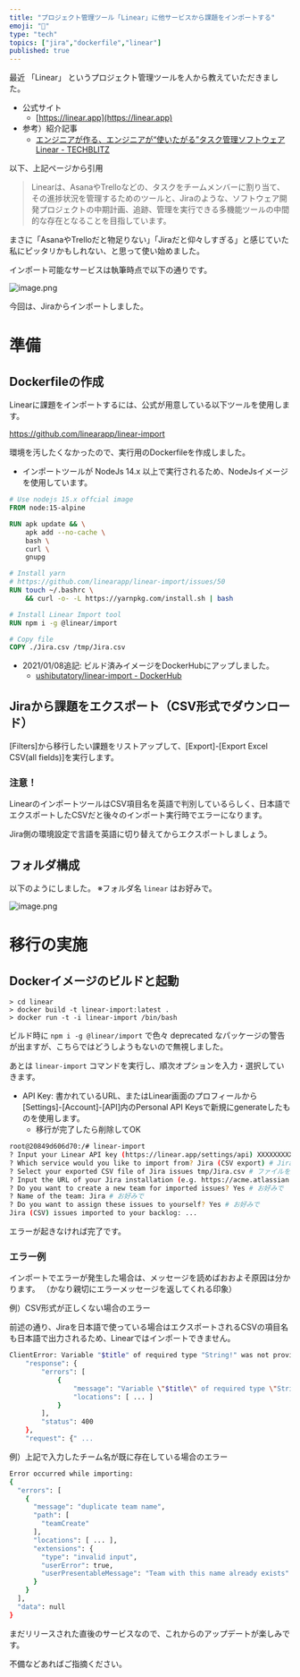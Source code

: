 ```yaml
---
title: "プロジェクト管理ツール「Linear」に他サービスから課題をインポートする"
emoji: "🔖"
type: "tech"
topics: ["jira","dockerfile","linear"]
published: true
---
```

最近 「Linear」 というプロジェクト管理ツールを人から教えていただきました。

- 公式サイト
    - [https://linear.app](https://linear.app)
- 参考）紹介記事
    - [エンジニアが作る、エンジニアが“使いたがる”タスク管理ソフトウェアLinear - TECHBLITZ](https://techblitz.com/linear/)

以下、上記ページから引用

> Linearは、AsanaやTrelloなどの、タスクをチームメンバーに割り当て、その進捗状況を管理するためのツールと、Jiraのような、ソフトウェア開発プロジェクトの中期計画、追跡、管理を実行できる多機能ツールの中間的な存在となることを目指しています。

まさに「AsanaやTrelloだと物足りない」「Jiraだと仰々しすぎる」と感じていた私にピッタリかもしれない、と思って使い始めました。

インポート可能なサービスは執筆時点で以下の通りです。

![image.png](https://qiita-image-store.s3.ap-northeast-1.amazonaws.com/0/104653/5014527b-9e2c-6997-4d69-f1aea12e5ac9.png)

今回は、Jiraからインポートしました。

# 準備

## Dockerfileの作成

Linearに課題をインポートするには、公式が用意している以下ツールを使用します。

https://github.com/linearapp/linear-import

環境を汚したくなかったので、実行用のDockerfileを作成しました。

- インポートツールが NodeJs 14.x 以上で実行されるため、NodeJsイメージを使用しています。

```dockerfile
# Use nodejs 15.x offcial image
FROM node:15-alpine

RUN apk update && \
    apk add --no-cache \
    bash \
    curl \
    gnupg

# Install yarn
# https://github.com/linearapp/linear-import/issues/50
RUN touch ~/.bashrc \
    && curl -o- -L https://yarnpkg.com/install.sh | bash

# Install Linear Import tool
RUN npm i -g @linear/import

# Copy file
COPY ./Jira.csv /tmp/Jira.csv
```

- 2021/01/08追記: ビルド済みイメージをDockerHubにアップしました。
    - [ushibutatory/linear-import - DockerHub](https://hub.docker.com/r/ushibutatory/linear-import)

## Jiraから課題をエクスポート（CSV形式でダウンロード）

[Filters]から移行したい課題をリストアップして、[Export]-[Export Excel CSV(all fields)]を実行します。

### 注意！

LinearのインポートツールはCSV項目名を英語で判別しているらしく、日本語でエクスポートしたCSVだと後々のインポート実行時でエラーになります。

Jira側の環境設定で言語を英語に切り替えてからエクスポートしましょう。

## フォルダ構成

以下のようにしました。
※フォルダ名 `linear` はお好みで。

![image.png](https://qiita-image-store.s3.ap-northeast-1.amazonaws.com/0/104653/94fec716-6b78-ad1d-40e3-cc33930874fa.png)

# 移行の実施

## Dockerイメージのビルドと起動

```console
> cd linear
> docker build -t linear-import:latest .
> docker run -t -i linear-import /bin/bash
```

ビルド時に `npm i -g @linear/import` で色々 deprecated なパッケージの警告が出ますが、こちらではどうしようもないので無視しました。

あとは `linear-import` コマンドを実行し、順次オプションを入力・選択していきます。

- API Key: 書かれているURL、またはLinear画面のプロフィールから[Settings]-[Account]-[API]内のPersonal API Keysで新規にgenerateしたものを使用します。
    - 移行が完了したら削除してOK

```bash
root@20849d606d70:/# linear-import
? Input your Linear API key (https://linear.app/settings/api) XXXXXXXXX
? Which service would you like to import from? Jira (CSV export) # Jiraを選択
? Select your exported CSV file of Jira issues tmp/Jira.csv # ファイルを選択
? Input the URL of your Jira installation (e.g. https://acme.atlassian.net): https://xxx.atlassian.net/ # JiraのURLをペースト
? Do you want to create a new team for imported issues? Yes # お好みで
? Name of the team: Jira # お好みで
? Do you want to assign these issues to yourself? Yes # お好みで
Jira (CSV) issues imported to your backlog: ...
```

エラーが起きなければ完了です。

### エラー例

インポートでエラーが発生した場合は、メッセージを読めばおおよそ原因は分かります。
（かなり親切にエラーメッセージを返してくれる印象）

例）CSV形式が正しくない場合のエラー

前述の通り、Jiraを日本語で使っている場合はエクスポートされるCSVの項目名も日本語で出力されるため、Linearではインポートできません。

```bash
ClientError: Variable "$title" of required type "String!" was not provided.: {
    "response": {
        "errors": [
            {
                "message": "Variable \"$title\" of required type \"String!\" was not provided.",
                "locations": [ ... ]
            }
        ],
        "status": 400
    },
    "request": {" ...
```

例）上記で入力したチーム名が既に存在している場合のエラー

```bash
Error occurred while importing:
{
  "errors": [
    {
      "message": "duplicate team name",
      "path": [
        "teamCreate"
      ],
      "locations": [ ... ],
      "extensions": {
        "type": "invalid input",
        "userError": true,
        "userPresentableMessage": "Team with this name already exists"
      }
    }
  ],
  "data": null
}
```

まだリリースされた直後のサービスなので、これからのアップデートが楽しみです。

不備などあればご指摘ください。
